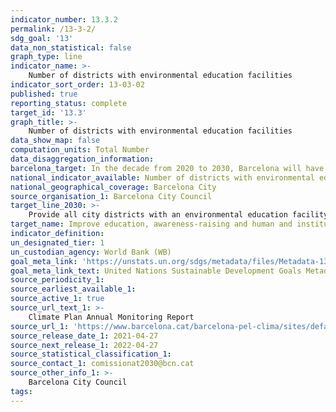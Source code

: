 ```yaml
---
indicator_number: 13.3.2
permalink: /13-3-2/
sdg_goal: '13'
data_non_statistical: false
graph_type: line
indicator_name: >-
    Number of districts with environmental education facilities
indicator_sort_order: 13-03-02
published: true
reporting_status: complete
target_id: '13.3'
graph_title: >-
    Number of districts with environmental education facilities
data_show_map: false
computation_units: Total Number
data_disaggregation_information:
barcelona_target: In the decade from 2020 to 2030, Barcelona will have effective tools for improving the education, awareness-raising and human and institutional capacity for the mitigation, adaptation, impact reduction and early warning of climate change
national_indicator_available: Number of districts with environmental education facilities
national_geographical_coverage: Barcelona City
source_organisation_1: Barcelona City Council
target_line_2030: >-
    Provide all city districts with an environmental education facility
target_name: Improve education, awareness-raising and human and institutional capacity on climate change mitigation, adaptation, impact reduction and early warning
indicator_definition:
un_designated_tier: 1
un_custodian_agency: World Bank (WB)
goal_meta_link: 'https://unstats.un.org/sdgs/metadata/files/Metadata-13-03-01.pdf'
goal_meta_link_text: United Nations Sustainable Development Goals Metadata (pdf 894kB)
source_periodicity_1: 
source_earliest_available_1: 
source_active_1: true
source_url_text_1: >-
    Climate Plan Annual Monitoring Report
source_url_1: 'https://www.barcelona.cat/barcelona-pel-clima/sites/default/files/documents/pla_pel_clima_-_informe_anual201841219.pdf'
source_release_date_1: 2021-04-27
source_next_release_1: 2022-04-27
source_statistical_classification_1: 
source_contact_1: comissionat2030@bcn.cat
source_other_info_1: >-
    Barcelona City Council
tags:
---
```

